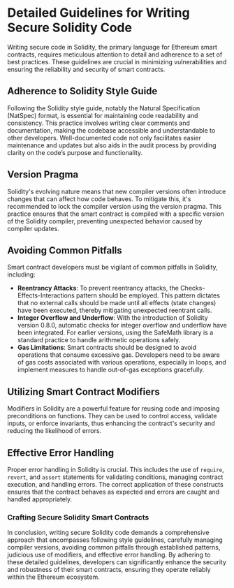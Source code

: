 # Detailed Guidelines for Writing Secure Solidity Code

Writing secure code in Solidity, the primary language for Ethereum smart contracts, requires meticulous attention to detail and adherence to a set of best practices. These guidelines are crucial in minimizing vulnerabilities and ensuring the reliability and security of smart contracts.

## Adherence to Solidity Style Guide

Following the Solidity style guide, notably the Natural Specification (NatSpec) format, is essential for maintaining code readability and consistency. This practice involves writing clear comments and documentation, making the codebase accessible and understandable to other developers. Well-documented code not only facilitates easier maintenance and updates but also aids in the audit process by providing clarity on the code’s purpose and functionality.

## Version Pragma

Solidity's evolving nature means that new compiler versions often introduce changes that can affect how code behaves. To mitigate this, it's recommended to lock the compiler version using the version pragma. This practice ensures that the smart contract is compiled with a specific version of the Solidity compiler, preventing unexpected behavior caused by compiler updates.

## Avoiding Common Pitfalls

Smart contract developers must be vigilant of common pitfalls in Solidity, including:

* **Reentrancy Attacks**: To prevent reentrancy attacks, the Checks-Effects-Interactions pattern should be employed. This pattern dictates that no external calls should be made until all effects (state changes) have been executed, thereby mitigating unexpected reentrant calls.
* **Integer Overflow and Underflow**: With the introduction of Solidity version 0.8.0, automatic checks for integer overflow and underflow have been integrated. For earlier versions, using the SafeMath library is a standard practice to handle arithmetic operations safely.
* **Gas Limitations**: Smart contracts should be designed to avoid operations that consume excessive gas. Developers need to be aware of gas costs associated with various operations, especially in loops, and implement measures to handle out-of-gas exceptions gracefully.

## Utilizing Smart Contract Modifiers

Modifiers in Solidity are a powerful feature for reusing code and imposing preconditions on functions. They can be used to control access, validate inputs, or enforce invariants, thus enhancing the contract's security and reducing the likelihood of errors.

## Effective Error Handling

Proper error handling in Solidity is crucial. This includes the use of `require`, `revert`, and `assert` statements for validating conditions, managing contract execution, and handling errors. The correct application of these constructs ensures that the contract behaves as expected and errors are caught and handled appropriately.

### Crafting Secure Solidity Smart Contracts

In conclusion, writing secure Solidity code demands a comprehensive approach that encompasses following style guidelines, carefully managing compiler versions, avoiding common pitfalls through established patterns, judicious use of modifiers, and effective error handling. By adhering to these detailed guidelines, developers can significantly enhance the security and robustness of their smart contracts, ensuring they operate reliably within the Ethereum ecosystem.